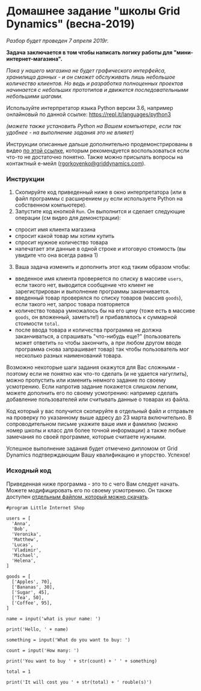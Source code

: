 # Домашнее задание "школы Grid Dynamics" (весна-2019)

_Разбор будет проведен 7 апреля 2019г._

**Задача заключается в том чтобы написать логику работы для "мини-интернет-магазина".**

_Пока у нашего магазина не будет графического интерфейса, хранилища данных - и он сможет обслуживать лишь небольшое количество клиентов. Но ведь и разработка полноценных проектов начинается с небольших прототипов и движется последовательными небольшими шагами._

Используйте интерпретатор языка Python версии 3.6, например онлайновый по данной ссылке: https://repl.it/languages/python3

_(можете также установить Python на Вашем компьютере, если так удобнее - на выполнение задания это не влияет)_

Инструкции описанные дальше дополнительно продемонстрированы в видео [по этой ссылке](https://youtu.be/Thmz67cidWE), которым рекомендуется воспользоваться если что-то не достаточно понятно.
Также можно присылать вопросы на контактный е-мейл (rgorkovenko@griddynamics.com).

### Инструкции

1. Скопируйте код приведенный ниже в окно интерпретатора (или в файл программы с расширением `py` если используете
  Python на собственном компьютере).
2. Запустите код кнопкой `Run`. Он выполнится и сделает следующие операции (см видео для демонстрации):
  - спросит имя клиента магазина
  - спросит какой товар мы хотим купить
  - спросит нужное количество товара
  - напечатает эти данные в одной строке и итоговую стоимость (вы увидите что она всегда равна 1)
3. Ваша задача изменить и дополнить этот код таким образом чтобы:
  - введенное имя клиента проверяется по списку в массиве `users`, если такого нет, выводится сообщение что клиент не
    зарегистрирован и выполнение программы заканчивается.
  - введенный товар проверялся по списку товаров (массив `goods`), если такого нет, запрос товара повторяется
  - количество товара умножалось бы на его цену (тоже есть в массиве `goods`, он вложенный, заметьте!) и прибавлялось к
    суммарной стоимости `total`.
  - после ввода товара и количества программа не должна заканчиваться, а спрашивать "что-нибудь еще?" (пользователь может
    ответить `no` чтобы закончить, а при любом другом вводе программа снова запрашивает товар) так чтобы пользователь мог
    несколько разных наименований товара.
 
Возможно некоторые шаги задания окажутся для Вас сложными - поэтому если не понятно как что-то сделать (и не удается нагуглить),  можно пропустить или изменить немного задание по своему усмотрению. Если напротив задание покажется слишком легким, можете дополнить его по своему усмотрению: например сделать добавление пользователей или считывать данные о товарах из файла.
 
Код который у вас получится скопируйте в отдельный файл и отправьте на проверку по указанному выше адресу до 23 марта включительно. В сопроводительном письме укажите ваше имя и фамилию (можно номер школы и класс для более точной информации) а также любые замечания по своей программе, которые считаете нужными.
 
Успешное выполнение задания будет отмечено дипломом от Grid Dynamics подтверждающим Вашу квалификацию и упорство. Успехов!
 
### Исходный код

Приведенная ниже программа - это то с чего Вам следует начать. Можете модифицировать его по своему усмотрению. Он также
доступен [отдельным файлом, который можно скачать](https://raw.githubusercontent.com/RodionGork/gd-school-project/master/spring-2019/little_shop.py).
 
    #program Little Internet Shop
    
    users = [
      'Anna',
      'Bob',
      'Veronika',
      'Matthew',
      'Lucas',
      'Vladimir',
      'Michael',
      'Helena',
    ]

    goods = [
      ['Apples', 70],
      ['Bananas', 30],
      ['Sugar', 45],
      ['Tea', 50],
      ['Coffee', 95],
    ]

    name = input('what is your name: ')

    print('Hello, ' + name)

    something = input('What do you want to buy: ')

    count = input('How many: ')

    print('You want to buy ' + str(count) + ' ' + something)

    total = 1

    print('It will cost you ' + str(total) + ' rouble(s)')

